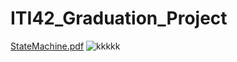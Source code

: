 # ITI42_Graduation_Project
[StateMachine.pdf](https://github.com/AhmedElbanawi/ITI42_Graduation_Project/files/8952623/StateMachine.pdf)
![kkkkk](https://user-images.githubusercontent.com/51443318/174892707-6bbb5344-88e0-42f7-8640-0abac3b070c6.PNG)
